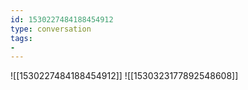 ```yaml
---
id: 1530227484188454912
type: conversation
tags:
- 
---
```

![[1530227484188454912]]
![[1530323177892548608]]

